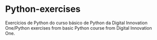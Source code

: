 # Python-exercises
Exercícios de Python do curso básico de Python da Digital Innovation One/Python exercises from basic Python course from Digital Innovation One.
